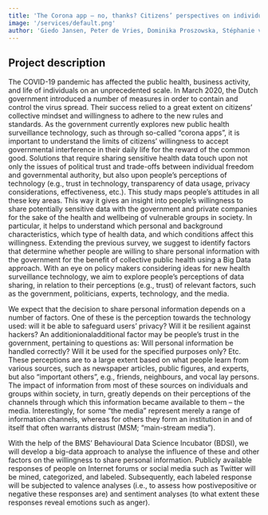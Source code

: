 ```yaml
---
title: 'The Corona app – no, thanks? Citizens’ perspectives on individual freedom, governmental control and civic solidarity in times of a global pandemic'
image: '/services/default.png'
author: 'Giedo Jansen, Peter de Vries, Dominika Proszowska, Stéphanie van den Berg, Anna Machens, and Robert Muster'
---
```

## Project description

The COVID-19 pandemic has affected the public health, business activity, and life of individuals on an unprecedented scale. In March 2020, the Dutch government introduced a number of measures in order to contain and control the virus spread. Their success relied to a great extent on citizens’ collective mindset and willingness to adhere to the new rules and standards. As the government currently explores new public health surveillance technology, such as through so-called “corona apps”, it is important to understand the limits of citizens’ willingness to accept governmental interference in their daily life for the reward of the common good. Solutions that require sharing sensitive health data touch upon not only the issues of political trust and trade-offs between individual freedom and governmental authority, but also upon people’s perceptions of technology (e.g., trust in technology, transparency of data usage, privacy considerations, effectiveness, etc.). This study maps people’s attitudes in all these key areas. This way it gives an insight into people’s willingness to share potentially sensitive data with the government and private companies for the sake of the health and wellbeing of vulnerable groups in society. In particular, it helps to understand which personal and background characteristics, which type of health data, and which conditions affect this willingness. 
Extending the previous survey, we suggest to identify factors that determine whether people are willing to share personal information with the government for the benefit of collective public health using a Big Data approach. With an eye on policy makers considering ideas for new health surveillance technology, we aim to explore people’s perceptions of data sharing, in relation to their perceptions (e.g., trust) of relevant factors, such as the government, politicians, experts, technology, and the media. 

We expect that the decision to share personal information depends on a number of factors. One of these is the perception towards the technology used: will it be able to safeguard users’ privacy? Will it be resilient against hackers? An additionionaladditional factor may be people’s trust in the government, pertaining to questions as: Will personal information be handled correctly? Will it be used for the specified purposes only? Etc. These perceptions are to a large extent based on what people learn from various sources, such as newspaper articles, public figures, and experts, but also “important others”, e.g., friends, neighbours, and vocal lay persons. The impact of information from most of these sources on individuals and groups within society, in turn, greatly depends on their perceptions of the channels through which this information became available to them – the media. Interestingly, for some “the media” represent merely a range of information channels, whereas for others they form an institution in and of itself that often warrants distrust (MSM; “main-stream media”).  

With the help of the BMS’ Behavioural Data Science Incubator (BDSI), we will develop a big-data approach to analyse the influence of these and other factors on the willingness to share personal information. Publicly available responses of people on Internet forums or social media such as Twitter will be mined, categorized, and labeled. Subsequently, each labeled response will be subjected to valence analyses (i.e., to assess how postivepositive or negative these responses are) and sentiment analyses (to what extent these responses reveal emotions such as anger).
